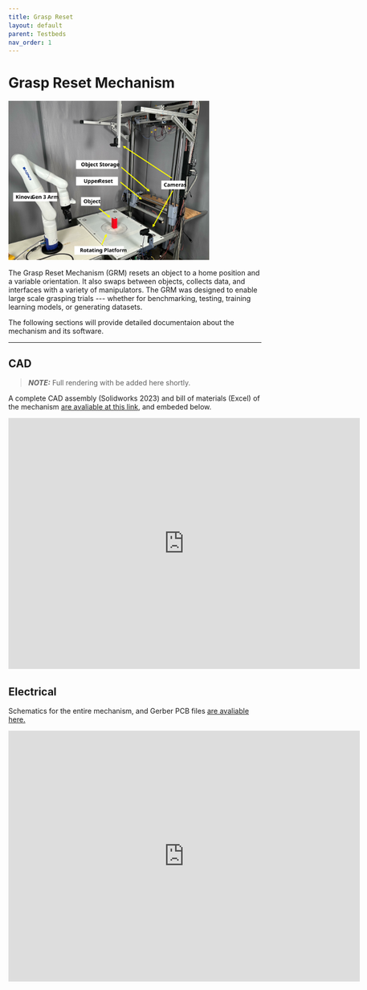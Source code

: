 ```yaml
---
title: Grasp Reset
layout: default
parent: Testbeds
nav_order: 1
---
```


# Grasp Reset Mechanism

<img src="grasp_reset.svg" alt="drawing" width="400"/>

The Grasp Reset Mechanism (GRM) resets an object to a home position and a variable orientation. It also swaps between objects, collects data, and interfaces with a variety of manipulators. The GRM was designed to enable large scale grasping trials --- whether for benchmarking, testing, training learning models, or generating datasets.

The following sections will provide detailed documentaion about the mechanism and its software.

---

## CAD
> **_NOTE:_**  Full rendering with be added here shortly.

A complete CAD assembly (Solidworks 2023) and bill of materials (Excel) of the mechanism [are avaliable at this link](https://oregonstate.box.com/s/0rofl8td2ilchw8jbm8t5b4i4tjxo42b), and embeded below. 

<iframe src="https://oregonstate.app.box.com/embed/s/0rofl8td2ilchw8jbm8t5b4i4tjxo42b?sortColumn=date" width="700" height="500" frameborder="0" allowfullscreen webkitallowfullscreen msallowfullscreen></iframe>

## Electrical

Schematics for the entire mechanism, and Gerber PCB files [are avaliable here.](https://oregonstate.box.com/s/2b1ixlblip1riod3xyzncki3v4kpd1u8)

<iframe src="https://oregonstate.app.box.com/embed/s/2b1ixlblip1riod3xyzncki3v4kpd1u8?sortColumn=date" width="700" height="500" frameborder="0" allowfullscreen webkitallowfullscreen msallowfullscreen></iframe>

